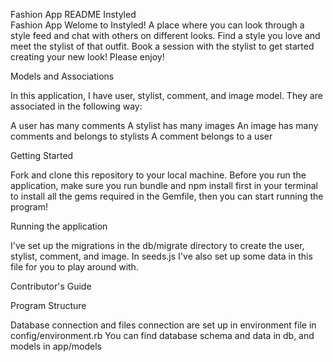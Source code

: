 Fashion App
README
Instyled<br/>
Fashion App
Welome to Instyled! A place where you can look through a style feed and chat with others on different looks. Find a style you love and meet the stylist of that outfit. Book a session with the stylist to get started creating your new look! Please enjoy!

Models and Associations

In this application, I have user, stylist, comment, and image model. They are associated in the following way:

A user has many comments
A stylist has many images 
An image has many comments and belongs to stylists
A comment belongs to a user

Getting Started

Fork and clone this repository to your local machine. Before you run the application, make sure you run bundle and npm install first in your terminal to install all the gems required in the Gemfile, then you can start running the program!

Running the application

I've set up the migrations in the db/migrate directory to create the user, stylist, comment, and image. In seeds.js I've also set up some data in this file for you to play around with.

Contributor's Guide


Program Structure

Database connection and files connection are set up in environment file in config/environment.rb You can find database schema and data in db, and models in app/models

